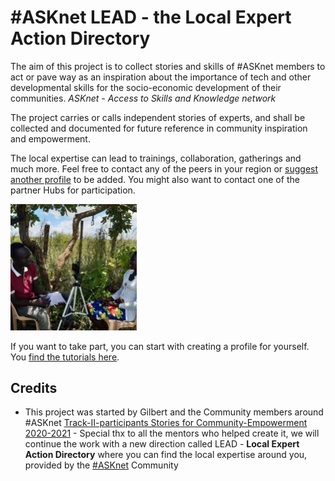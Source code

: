 # #ASKnet LEAD - the Local Expert Action Directory
The aim of this project is to collect stories and skills of #ASKnet members to act or pave way as an inspiration about the importance of tech and other developmental skills for the socio-economic development of their communities. *ASKnet - Access to Skills and Knowledge network*

The project carries or calls independent stories of experts, and shall be collected and documented for future reference in community inspiration and empowerment.

The local expertise can lead to trainings, collaboration, gatherings and much more. Feel free to contact any of the peers in your region or [suggest another profile](https://github.com/ASKnetCommunity/LEAD/issues) to be added. You might also want to contact one of the partner Hubs for participation.

<img src="assets/images/gilbert-charles/gilbert-2.jpg" width="40%"/>

If you want to take part, you can start with creating a profile for yourself. You [find the tutorials here](https://github.com/ASKnetCommunity/LEAD/wiki). 


## Credits

- This project was started by Gilbert and the Community members around #ASKnet [Track-II-participants Stories for Community-Empowerment 2020-2021](https://github.com/ASKnet-Open-Training/ASKnet-Track-II-participants-stories-Community-Empowerment-2020-2021/) - Special thx to all the mentors who helped create it, we will continue the work with a new direction called LEAD - **Local Expert Action Directory** where you can find the local expertise around you, provided by the [#ASKnet](https://openculture.agency/asknet-access-to-skills-and-knowledge-network/) Community
